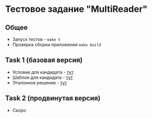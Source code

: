 # Тестовое задание "MultiReader"

## Общее

- Запуск тестов - `make t`
- Проверка сборки приложения `make build`


## Task 1 (базовая версия)

- Условие для кандидата - [тут](task1/task.md)
- Шаблон для кандидата - [тут](task1/task.go)
- Эталонное решение - [тут](task1/task_expected.go)


## Task 2 (продвинутая версия)

- Скоро